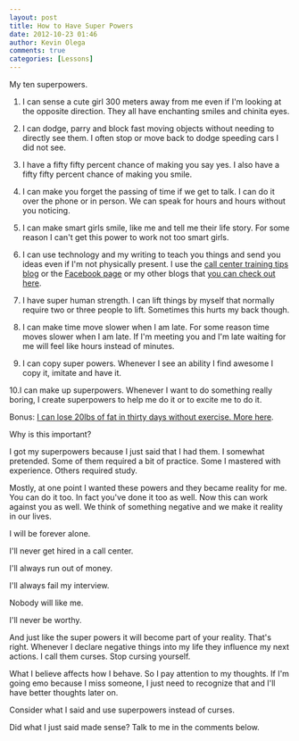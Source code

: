```yaml
---
layout: post
title: How to Have Super Powers
date: 2012-10-23 01:46
author: Kevin Olega
comments: true
categories: [Lessons]
---
```

My ten superpowers.

<ol>
<li>I can sense a cute girl 300 meters away from me even if I'm looking at the opposite direction. They all have enchanting smiles and chinita eyes.</p></li>
<li><p>I can dodge, parry and block fast moving objects without needing to directly see them. I often stop or move back to dodge speeding cars I did not see.</p></li>
<li><p>I have a fifty fifty percent chance of making you say yes. I also have a fifty fifty percent chance of making you smile.</p></li>
<li><p>I can make you forget the passing of time if we get to talk. I can do it over the phone or in person. We can speak for hours and hours without you noticing.</p></li>
<li><p>I can make smart girls smile, like me and tell me their life story. For some reason I can't get this power to work not too smart girls.</p></li>
<li><p>I can use technology and my writing to teach you things and send you ideas even if I'm not physically present. I use the <a href="http://callcentertrainingtips.com">call center training tips blog</a> or the <a href="http://www.facebook.com/pages/Call-Center-Training-Tips/449507911746386">Facebook page</a> or my other blogs that <a href="http://kevinolega.com">you can check out here</a>.</p></li>
<li><p>I have super human strength. I can lift things by myself that normally require two or three people to lift. Sometimes this hurts my back though.</p></li>
<li><p>I can make time move slower when I am late. For some reason time moves slower when I am late. If I'm meeting you and I'm late waiting for me will feel like hours instead of minutes.</p></li>
<li><p>I can copy super powers. Whenever I see an ability I find awesome I copy it, imitate and have it.</p></li>
</ol>

<p>10.I can make up superpowers. Whenever I want to do something really boring, I create superpowers to help me do it or to excite me to do it.

Bonus: <a href="http://kevinolega.com/how-i-lost-20-plus-pounds-of-fat-in-thirty-days-without-exercise-warning-contains-nudity-and-too-much-information/">I can lose 20lbs of fat in thirty days without exercise. More here</a>.

Why is this important?

I got my superpowers because I just said that I had them. I somewhat pretended. Some of them required a bit of practice. Some I mastered with experience. Others required study.

Mostly, at one point I wanted these powers and they became reality for me. You can do it too. In fact you've done it too as well. Now this can work against you as well. We think of something negative and we make it reality in our lives.

I will be forever alone.

I'll never get hired in a call center.

I'll always  run out of money.

I'll always fail my interview.

Nobody will like me.

I'll never be worthy.

And just like the super powers it will become part of your reality. That's right. Whenever I declare negative things into my life they influence my next actions. I call them curses. Stop cursing yourself.

What I believe affects how I behave. So I pay attention to my thoughts. If I'm going emo because I miss someone, I just need to recognize that and I'll have better thoughts later on.

Consider what I said and use superpowers instead of curses.

Did what I just said made sense? Talk to me in the comments below.
